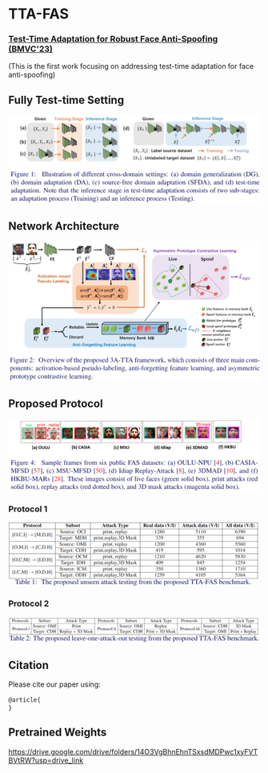 # TTA-FAS
### [Test-Time Adaptation for Robust Face Anti-Spoofing (BMVC'23)](https://bmvc2022.mpi-inf.mpg.de/0239.pdf)

(This is the first work focusing on addressing test-time adaptation for face anti-spoofing)
## Fully Test-time Setting 
![Screenshot](figures/TTA_setting.png) 

## Network Architecture
![Screenshot](figures/Network.png) 

## Proposed Protocol
![Screenshot](figures/datasets.png)

### Protocol 1
![Screenshot](figures/Protocol_1.png)

### Protocol 2
![Screenshot](figures/Protocol_2.png)

## Citation

Please cite our paper using:

```
@article{
}
```

## Pretrained Weights
https://drive.google.com/drive/folders/14O3VgBhnEhnTSxsdMDPwc1xyFVTBVtRW?usp=drive_link
